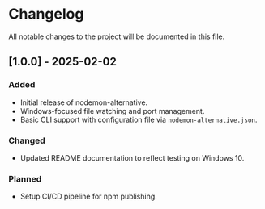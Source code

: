 # Changelog

All notable changes to the project will be documented in this file.

## [1.0.0] - 2025-02-02
### Added
- Initial release of nodemon-alternative.
- Windows-focused file watching and port management.
- Basic CLI support with configuration file via `nodemon-alternative.json`.

### Changed
- Updated README documentation to reflect testing on Windows 10.

### Planned
- Setup CI/CD pipeline for npm publishing.